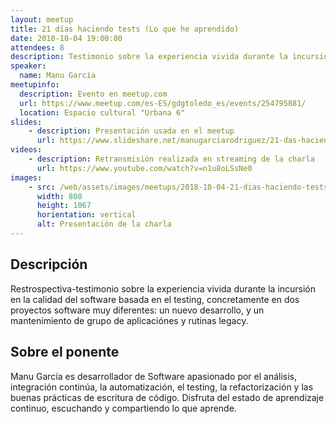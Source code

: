```yaml
---
layout: meetup
title: 21 días haciendo tests (Lo que he aprendido)
date: 2018-10-04 19:00:00
attendees: 8
description: Testimonio sobre la experiencia vivida durante la incursión en la calidad del software basada en el testing en dos proyectos
speaker:
  name: Manu García
meetupinfo:
  description: Evento en meetup.com
  url: https://www.meetup.com/es-ES/gdgtoledo_es/events/254795881/
  location: Espacio cultural "Urbana 6"
slides:
    - description: Presentación usada en el meetup
      url: https://www.slideshare.net/manugarciarodriguez/21-das-haciendo-tests-lo-que-he-aprendido
videos:
    - description: Retransmisión realizada en streaming de la charla
      url: https://www.youtube.com/watch?v=n1u8oLSsNe0
images:
    - src: /web/assets/images/meetups/2018-10-04-21-dias-haciendo-tests-lo-que-he-aprendido/presentacion.jpg
      width: 800
      height: 1067
      horientation: vertical
      alt: Presentación de la charla
---
```


## Descripción
Restrospectiva-testimonio sobre la experiencia vivida durante la incursión en la calidad del software basada en el testing, concretamente en dos proyectos software muy diferentes: un nuevo desarrollo, y un mantenimiento de grupo de aplicaciónes y rutinas legacy.

## Sobre el ponente
Manu García es desarrollador de Software apasionado por el análisis, integración continúa, la automatización, el testing, la refactorización y las buenas prácticas de escritura de código. Disfruta del estado de aprendizaje continuo, escuchando y compartiendo lo que aprende.